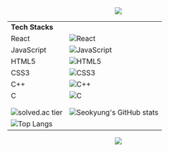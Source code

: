 <div align="center">
  <img src="https://capsule-render.vercel.app/api?section=header&type=waving&color=timeGradient&height=270&text=Welcome!🙌&fontSize=60&fontAlign=75&fontAlignY=33&desc=I'm%20Seokyung,%20FE%20Developer👩🏻‍💻&descSize=42&descAlign=63&descAlignY=55" />
  
  | | |
| --- | --- |
| **Tech Stacks** | |
| React | ![React](https://img.shields.io/badge/React-61DAFB?style=flat&logo=React&logoColor=white) |
| JavaScript | ![JavaScript](https://img.shields.io/badge/JavaScript-F7DF1E?style=flat&logo=JavaScript&logoColor=white) |
| HTML5 | ![HTML5](https://img.shields.io/badge/HTML5-E34F26?style=flat&logo=HTML5&logoColor=white) |
| CSS3 | ![CSS3](https://img.shields.io/badge/CSS3-1572B6?style=flat&logo=CSS3&logoColor=white) |
| C++ | ![C++](https://img.shields.io/badge/C++-00599C?style=flat&logo=C%2B%2B&logoColor=white) |
| C | ![C](https://img.shields.io/badge/C-A8B9CC?style=flat&logo=C&logoColor=white) |
| | |
| | |
| ![solved.ac tier](http://mazassumnida.wtf/api/generate_badge?boj=xuejd17) | ![Seokyung's GitHub stats](https://github-readme-stats.vercel.app/api?username=Seokyung&theme=dark&show_icons=true) |
| ![Top Langs](https://github-readme-stats.vercel.app/api/top-langs/?username=Seokyung&theme=dark&layout=compact) | |

  
  <img src="https://capsule-render.vercel.app/api?section=footer&type=waving&color=timeGradient&height=200" />
</div>

<!--
**Seokyung/Seokyung** is a ✨ _special_ ✨ repository because its `README.md` (this file) appears on your GitHub profile.

Here are some ideas to get you started:

- 🔭 I’m currently working on ...
- 🌱 I’m currently learning ...
- 👯 I’m looking to collaborate on ...
- 🤔 I’m looking for help with ...
- 💬 Ask me about ...
- 📫 How to reach me: ...
- 😄 Pronouns: ...
- ⚡ Fun fact: ...
-->
